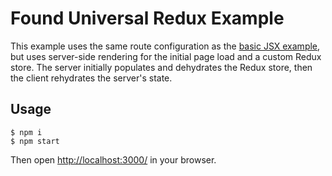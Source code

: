 # Found Universal Redux Example

This example uses the same route configuration as the [basic JSX example](../basic-jsx), but uses server-side rendering for the initial page load and a custom Redux store. The server initially populates and dehydrates the Redux store, then the client rehydrates the server's state.

## Usage

```
$ npm i
$ npm start
```

Then open [http://localhost:3000/](http://localhost:3000/) in your browser.
